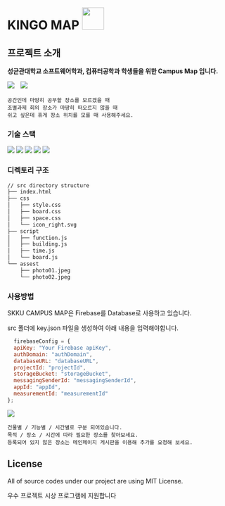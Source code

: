 

# KINGO MAP <img src="https://github.com/gunhee8178/opss_team8/blob/main/img/skku_s.png" width="50" height="50"></img> 

## 프로젝트 소개 

**성균관대학교 소프트웨어학과, 컴퓨터공학과 학생들을 위한 Campus Map 입니다.**

<div >
    <img src="https://github.com/gunhee8178/opss_team8/blob/main/img/thumbnail1.png" style="margin-right: 10px" ></img> 
    <img src="https://github.com/gunhee8178/opss_team8/blob/main/img/thumbnail2.png"></img> 
<div/>

    공간인데 마땅히 공부할 장소를 모르겠을 때
    조별과제 회의 장소가 마땅히 떠오르지 않을 때
    쉬고 싶은데 휴게 장소 위치를 모를 때 사용해주세요.

### 기술 스택

<div>
    <img src="https://img.shields.io/badge/html5-E34F26?style=for-the-badge&logo=html5&logoColor=white">
    <img src="https://img.shields.io/badge/css-1572B6?style=for-the-badge&logo=css3&logoColor=white">
    <img src="https://img.shields.io/badge/bootstrap-7952B3?style=for-the-badge&logo=bootstrap&logoColor=white">
    <img src="https://img.shields.io/badge/javascript-F7DF1E?style=for-the-badge&logo=javascript&logoColor=black">
    <img src="https://img.shields.io/badge/Firebase-FFCA28?style=for-the-badge&logo=firebase&logoColor=white">
</div>

### 디렉토리 구조
```bash
// src directory structure
├── index.html
├── css
│   ├── style.css
│   ├── board.css
│   ├── space.css
│   └── icon_right.svg
├── script
│   ├── function.js
│   ├── building.js
│   ├── time.js
│   └── board.js
└── assest
    ├── photo01.jpeg
    └── photo02.jpeg

````

### 사용방법

SKKU CAMPUS MAP은 Firebase를 Database로 사용하고 있습니다.

src 폴더에 key.json 파일을 생성하여 아래 내용을 입력해야합니다.
```javascript
  firebaseConfig = {
  apiKey: "Your Firebase apiKey",
  authDomain: "authDomain",
  databaseURL: "databaseURL",
  projectId: "projectId",
  storageBucket: "storageBucket",
  messagingSenderId: "messagingSenderId",
  appId: "appId",
  measurementId: "measurementId"
};
```
<img src="https://github.com/gunhee8178/opss_team8/blob/main/img/screenshot.PNG"></img>
    
    건물별 / 기능별 / 시간별로 구분 되어있습니다.
    목적 / 장소 / 시간에 따라 필요한 장소를 찾아보세요.
    등록되어 있지 않은 장소는 메인페이지 게시판을 이용해 추가를 요청해 보세요.
     

## License
All of source codes under our project are using MIT License.

우수 프로젝트 시상 프로그램에 지원합니다
